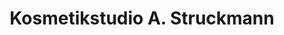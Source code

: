 ---
title: "Kosmetikstudio A. Struckmann"
url: /nienburg-weser/kosmetikstudio-a-struckmann/
shop: Kosmetik
---